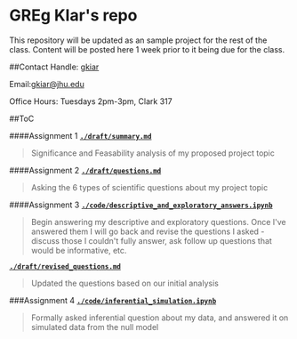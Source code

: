 # GREg KIar's repo
This repository will be updated as an sample project for the rest of the class. Content will be posted here 1 week prior to it being due for the class.

##Contact
Handle: [gkiar](http://github.com/gkiar)

Email:[gkiar@jhu.edu](mailto:gkiar@jhu.edu)

Office Hours: Tuesdays 2pm-3pm, Clark 317

##ToC

####Assignment 1
[**``./draft/summary.md``**](./draft/summary.md)
  > Significance and Feasability analysis of my proposed project topic

####Assignment 2
[**``./draft/questions.md``**](./draft/questions.md)
  > Asking the 6 types of scientific questions about my project topic

####Assignment 3
[**``./code/descriptive_and_exploratory_answers.ipynb``**](./code/descriptive_and_exploratory_answers.ipynb)
  > Begin answering my descriptive and exploratory questions. Once I've answered them I will go back and revise the questions I asked - discuss those I couldn't fully answer, ask follow up questions that would be informative, etc.

[**``./draft/revised_questions.md``**](./draft/revised_questions.md)
  > Updated the questions based on our initial analysis

###Assignment 4
[**``./code/inferential_simulation.ipynb``**](./code/inferential_simulation.ipynb)
  > Formally asked inferential question about my data, and answered it on simulated data from the null model
